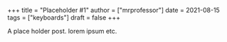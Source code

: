 +++
title = "Placeholder #1"
author = ["mrprofessor"]
date = 2021-08-15
tags = ["keyboards"]
draft = false
+++

A place holder post. lorem ipsum etc.
